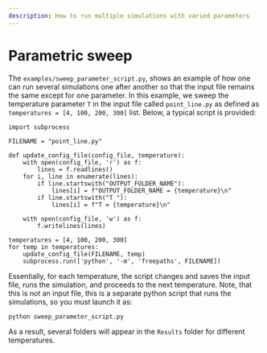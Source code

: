 ```yaml
---
description: How to run multiple simulations with varied parameters
---
```


# Parametric sweep

The `examples/sweep_parameter_script.py`, shows an example of how one can run several simulations one after another so that the input file remains the same except for one parameter. In this example, we sweep the temperature parameter `T` in the input file called `point_line.py` as defined as `temperatures = [4, 100, 200, 300]` list. Below, a typical script is provided:

```
import subprocess

FILENAME = "point_line.py"

def update_config_file(config_file, temperature):
    with open(config_file, 'r') as f:
        lines = f.readlines()
    for i, line in enumerate(lines):
        if line.startswith("OUTPUT_FOLDER_NAME"):
            lines[i] = f"OUTPUT_FOLDER_NAME = {temperature}\n"
        if line.startswith("T "):
            lines[i] = f"T = {temperature}\n"

    with open(config_file, 'w') as f:
        f.writelines(lines)

temperatures = [4, 100, 200, 300]
for temp in temperatures:
    update_config_file(FILENAME, temp)
    subprocess.run(['python', '-m', 'freepaths', FILENAME])
```

Essentially, for each temperature, the script changes and saves the input file, runs the simulation, and proceeds to the next temperature. Note, that this is not an input file, this is a separate python script that runs the simulations, so you must launch it as:

```
python sweep_parameter_script.py
```

As a result, several folders will appear in the `Results` folder for different temperatures.
